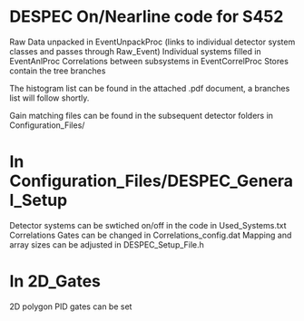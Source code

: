 # DESPEC On/Nearline code for S452

Raw Data unpacked in EventUnpackProc (links to individual detector system classes and passes through Raw_Event)
Individual systems filled in EventAnlProc
Correlations between subsystems in EventCorrelProc
Stores contain the tree branches

The histogram list can be found in the attached .pdf document, a branches list will follow shortly.

Gain matching files can be found in the subsequent detector folders in Configuration_Files/

# In Configuration_Files/DESPEC_General_Setup
Detector systems can be swtiched on/off in the code in Used_Systems.txt
Correlations Gates can be changed in Correlations_config.dat
Mapping and array sizes can be adjusted in DESPEC_Setup_File.h

# In 2D_Gates
2D polygon PID gates can be set

